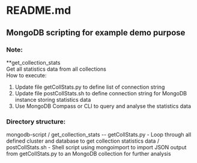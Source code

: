 # README.md
## MongoDB scripting for example demo purpose

### Note:
**get_collection_stats  
Get all statistics data from all collections  
How to execute:
1. Update file getCollStats.py to define list of connection string
2. Update file postCollStats.sh to define connection string for MongoDB instance storing statistics data
3. Use MongoDB Compass or CLI to query and analyse the statistics data


### Directory structure:
mongodb-script
/ get_collection_stats
         -- getCollStats.py - Loop through all defined cluster and database to get collection statistics data
         / postCollStats.sh - Shell script using mongoimport to import JSON output from getCollStats.py to an MongoDB collection for further analysis
         

